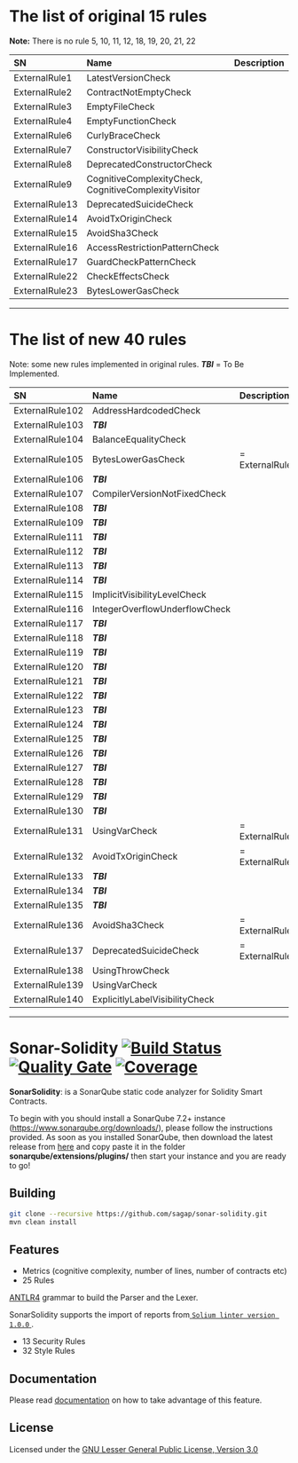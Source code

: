 # The list of original 15 rules
**Note:** There is no rule 5, 10, 11, 12, 18, 19, 20, 21, 22

| SN | Name | Description |
|:------------- |:-------------|:-----|
| ExternalRule1 | LatestVersionCheck ||
| ExternalRule2 | ContractNotEmptyCheck ||
| ExternalRule3 | EmptyFileCheck ||
| ExternalRule4 | EmptyFunctionCheck ||
| ExternalRule6 | CurlyBraceCheck ||
| ExternalRule7 | ConstructorVisibilityCheck ||
| ExternalRule8 | DeprecatedConstructorCheck ||
| ExternalRule9 | CognitiveComplexityCheck, CognitiveComplexityVisitor ||
| ExternalRule13 | DeprecatedSuicideCheck ||
| ExternalRule14 | AvoidTxOriginCheck ||
| ExternalRule15 | AvoidSha3Check ||
| ExternalRule16 | AccessRestrictionPatternCheck ||
| ExternalRule17 | GuardCheckPatternCheck ||
| ExternalRule22 | CheckEffectsCheck ||
| ExternalRule23 | BytesLowerGasCheck ||

---
# The list of new 40 rules

Note: some new rules implemented in original rules.
***TBI*** = To Be Implemented.

| SN | Name | Description |
|:-------------|:-------------|:-----|
| ExternalRule102 | AddressHardcodedCheck ||
| ExternalRule103 | ***TBI*** ||
| ExternalRule104 | BalanceEqualityCheck ||
| ExternalRule105 | BytesLowerGasCheck | = ExternalRule23|
| ExternalRule106 | ***TBI*** ||
| ExternalRule107 | CompilerVersionNotFixedCheck ||
| ExternalRule108 | ***TBI*** ||
| ExternalRule109 | ***TBI*** ||
| ExternalRule111 | ***TBI*** ||
| ExternalRule112 | ***TBI*** ||
| ExternalRule113 | ***TBI*** ||
| ExternalRule114 | ***TBI*** ||
| ExternalRule115 | ImplicitVisibilityLevelCheck ||
| ExternalRule116 | IntegerOverflowUnderflowCheck ||
| ExternalRule117 | ***TBI*** ||
| ExternalRule118 | ***TBI*** ||
| ExternalRule119 | ***TBI*** ||
| ExternalRule120 | ***TBI*** ||
| ExternalRule121 | ***TBI*** ||
| ExternalRule122 | ***TBI*** ||
| ExternalRule123 | ***TBI*** ||
| ExternalRule124 | ***TBI*** ||
| ExternalRule125 | ***TBI*** ||
| ExternalRule126 | ***TBI*** ||
| ExternalRule127 | ***TBI*** ||
| ExternalRule128 | ***TBI*** ||
| ExternalRule129 | ***TBI*** ||
| ExternalRule130 | ***TBI*** ||
| ExternalRule131 | UsingVarCheck | = ExternalRule139|
| ExternalRule132 | AvoidTxOriginCheck | = ExternalRule14|
| ExternalRule133 | ***TBI*** ||
| ExternalRule134 | ***TBI*** ||
| ExternalRule135 | ***TBI*** ||
| ExternalRule136 | AvoidSha3Check | = ExternalRule15|
| ExternalRule137 | DeprecatedSuicideCheck | = ExternalRule13|
| ExternalRule138 | UsingThrowCheck ||
| ExternalRule139 | UsingVarCheck ||
| ExternalRule140 | ExplicitlyLabelVisibilityCheck ||


---


# Sonar-Solidity [![Build Status](https://travis-ci.org/sagap/sonar-solidity.svg?branch=master)](https://travis-ci.org/sagap/sonar-solidity) [![Quality Gate](https://sonarcloud.io/api/project_badges/measure?project=org.sonarsource.solidity%3Asonar-solidity&metric=alert_status)](https://sonarcloud.io/dashboard?id=org.sonarsource.solidity%3Asonar-solidity) [![Coverage](https://sonarcloud.io/api/project_badges/measure?project=org.sonarsource.solidity%3Asonar-solidity&metric=coverage)](https://sonarcloud.io/component_measures?id=org.sonarsource.solidity%3Asonar-solidity&metric=coverage)

**SonarSolidity**: is a SonarQube static code analyzer for Solidity Smart Contracts.

To begin with you should install a SonarQube 7.2+ instance (https://www.sonarqube.org/downloads/), please follow the instructions provided.
As soon as you installed SonarQube, then download the latest release from [here](https://github.com/sagap/sonar-solidity/releases) and copy paste it in the folder  **sonarqube/extensions/plugins/**  then start your instance and you are ready to go!

## Building

```bash
git clone --recursive https://github.com/sagap/sonar-solidity.git
mvn clean install
```

## Features
* Metrics (cognitive complexity, number of lines, number of contracts etc)
* 25 Rules

[ANTLR4](https://github.com/solidityj/solidity-antlr4) grammar to build the Parser and the Lexer.

SonarSolidity supports the import of reports from[ ```Solium linter version 1.0.0``` ](http://solium.readthedocs.io/en/latest/).
* 13 Security Rules
* 32 Style Rules

## Documentation

Please read [documentation](https://github.com/sagap/sonar-solidity/blob/master/Sonar%20Solidity%20Docs.pdf) on how to take advantage of this feature.

## License

Licensed under the [GNU Lesser General Public License, Version 3.0](http://www.gnu.org/licenses/lgpl.txt)
